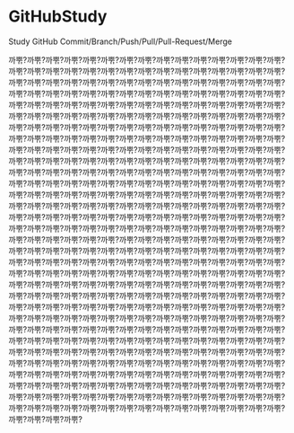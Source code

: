 # GitHubStudy
Study GitHub Commit/Branch/Push/Pull/Pull-Request/Merge

까뿎?까뿎?까뿎?까뿎?까뿎?까뿎?까뿎?까뿎?까뿎?까뿎?까뿎?까뿎?까뿎?까뿎?까뿎?까뿎?까뿎?까뿎?까뿎?까뿎?까뿎?까뿎?까뿎?까뿎?까뿎?까뿎?까뿎?까뿎?까뿎?까뿎?까뿎?까뿎?까뿎?까뿎?까뿎?까뿎?까뿎?까뿎?까뿎?까뿎?까뿎?까뿎?까뿎?까뿎?까뿎?까뿎?까뿎?까뿎?까뿎?까뿎?까뿎?까뿎?까뿎?까뿎?까뿎?까뿎?까뿎?까뿎?까뿎?까뿎?까뿎?까뿎?까뿎?까뿎?까뿎?까뿎?까뿎?까뿎?까뿎?까뿎?까뿎?까뿎?까뿎?까뿎?까뿎?까뿎?까뿎?까뿎?까뿎?까뿎?까뿎?까뿎?까뿎?까뿎?까뿎?까뿎?까뿎?까뿎?까뿎?까뿎?까뿎?까뿎?까뿎?까뿎?까뿎?까뿎?까뿎?까뿎?까뿎?까뿎?까뿎?까뿎?까뿎?까뿎?까뿎?까뿎?까뿎?까뿎?까뿎?까뿎?까뿎?까뿎?까뿎?까뿎?까뿎?까뿎?까뿎?까뿎?까뿎?까뿎?까뿎?까뿎?까뿎?까뿎?까뿎?까뿎?까뿎?까뿎?까뿎?까뿎?까뿎?까뿎?까뿎?까뿎?까뿎?까뿎?까뿎?까뿎?까뿎?까뿎?까뿎?까뿎?까뿎?까뿎?까뿎?까뿎?까뿎?까뿎?까뿎?까뿎?까뿎?까뿎?까뿎?까뿎?까뿎?까뿎?까뿎?까뿎?까뿎?까뿎?까뿎?까뿎?까뿎?까뿎?까뿎?까뿎?까뿎?까뿎?까뿎?까뿎?까뿎?까뿎?까뿎?까뿎?까뿎?까뿎?까뿎?까뿎?까뿎?까뿎?까뿎?까뿎?까뿎?까뿎?까뿎?까뿎?까뿎?까뿎?까뿎?까뿎?까뿎?까뿎?까뿎?까뿎?까뿎?까뿎?까뿎?까뿎?까뿎?까뿎?까뿎?까뿎?까뿎?까뿎?까뿎?까뿎?까뿎?까뿎?까뿎?까뿎?까뿎?까뿎?까뿎?까뿎?까뿎?까뿎?까뿎?까뿎?까뿎?까뿎?까뿎?까뿎?까뿎?까뿎?까뿎?까뿎?까뿎?까뿎?까뿎?까뿎?까뿎?까뿎?까뿎?까뿎?까뿎?까뿎?까뿎?까뿎?까뿎?까뿎?까뿎?까뿎?까뿎?까뿎?까뿎?까뿎?까뿎?까뿎?까뿎?까뿎?까뿎?까뿎?까뿎?까뿎?까뿎?까뿎?까뿎?까뿎?까뿎?까뿎?까뿎?까뿎?까뿎?까뿎?까뿎?까뿎?까뿎?까뿎?까뿎?까뿎?까뿎?까뿎?까뿎?까뿎?까뿎?까뿎?까뿎?까뿎?까뿎?까뿎?까뿎?까뿎?까뿎?까뿎?까뿎?까뿎?까뿎?까뿎?까뿎?까뿎?까뿎?까뿎?까뿎?까뿎?까뿎?까뿎?까뿎?까뿎?까뿎?까뿎?까뿎?까뿎?까뿎?까뿎?까뿎?까뿎?까뿎?까뿎?까뿎?까뿎?까뿎?까뿎?까뿎?까뿎?까뿎?까뿎?까뿎?까뿎?까뿎?까뿎?까뿎?까뿎?까뿎?까뿎?까뿎?까뿎?까뿎?까뿎?까뿎?까뿎?까뿎?까뿎?까뿎?까뿎?까뿎?까뿎?까뿎?까뿎?까뿎?까뿎?까뿎?까뿎?까뿎?까뿎?까뿎?까뿎?까뿎?까뿎?까뿎?까뿎?까뿎?까뿎?까뿎?까뿎?까뿎?까뿎?까뿎?까뿎?까뿎?까뿎?까뿎?까뿎?까뿎?까뿎?까뿎?까뿎?까뿎?까뿎?까뿎?까뿎?까뿎?까뿎?까뿎?까뿎?까뿎?까뿎?까뿎?까뿎?까뿎?까뿎?까뿎?까뿎?까뿎?까뿎?까뿎?까뿎?까뿎?까뿎?까뿎?까뿎?까뿎?까뿎?까뿎?까뿎?까뿎?까뿎?까뿎?까뿎?까뿎?까뿎?까뿎?까뿎?까뿎?까뿎?까뿎?까뿎?까뿎?까뿎?까뿎?까뿎?까뿎?까뿎?까뿎?까뿎?까뿎?까뿎?까뿎?까뿎?까뿎?까뿎?까뿎?까뿎?까뿎?까뿎?까뿎?까뿎?까뿎?까뿎?까뿎?까뿎?까뿎?까뿎?까뿎?까뿎?까뿎?까뿎?까뿎?까뿎?까뿎?까뿎?까뿎?까뿎?까뿎?까뿎?까뿎?까뿎?까뿎?까뿎?까뿎?까뿎?까뿎?까뿎?까뿎?까뿎?까뿎?까뿎?까뿎?까뿎?까뿎?까뿎?까뿎?까뿎?까뿎?까뿎?까뿎?까뿎?까뿎?까뿎?까뿎?까뿎?까뿎?까뿎?까뿎?까뿎?까뿎?까뿎?까뿎?까뿎?까뿎?까뿎?까뿎?까뿎?까뿎?까뿎?